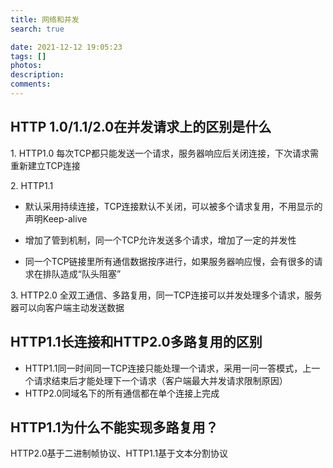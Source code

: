 ```yaml
---
title: 网络和并发
search: true

date: 2021-12-12 19:05:23
tags: []
photos:
description:
comments:
---
```


## HTTP 1.0/1.1/2.0在并发请求上的区别是什么
1\. HTTP1.0
每次TCP都只能发送一个请求，服务器响应后关闭连接，下次请求需重新建立TCP连接

2\. HTTP1.1
- 默认采用持续连接，TCP连接默认不关闭，可以被多个请求复用，不用显示的声明Keep-alive

- 增加了管到机制，同一个TCP允许发送多个请求，增加了一定的并发性

- 同一个TCP链接里所有通信数据按序进行，如果服务器响应慢，会有很多的请求在排队造成“队头阻塞”

3\. HTTP2.0
全双工通信、多路复用，同一TCP连接可以并发处理多个请求，服务器可以向客户端主动发送数据

## HTTP1.1长连接和HTTP2.0多路复用的区别
- HTTP1.1同一时间同一TCP连接只能处理一个请求，采用一问一答模式，上一个请求结束后才能处理下一个请求（客户端最大并发请求限制原因）
- HTTP2.0同域名下的所有通信都在单个连接上完成

## HTTP1.1为什么不能实现多路复用？
HTTP2.0基于二进制帧协议、HTTP1.1基于文本分割协议